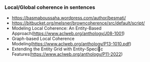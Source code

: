 ### Local/Global coherence in sentences

* https://basmaboussaha.wordpress.com/author/besmati/
* https://bitbucket.org/melsner/browncoherence/src/default/script/
* Modeling Local Coherence: An Entity-Based Approach(https://www.aclweb.org/anthology/J08-1001)
* Graph-based Local Coherence Modeling(https://www.aclweb.org/anthology/P13-1010.pdf)
* Extending the Entity Grid with Entity-Specic Features(https://www.aclweb.org/anthology/P11-2022)
